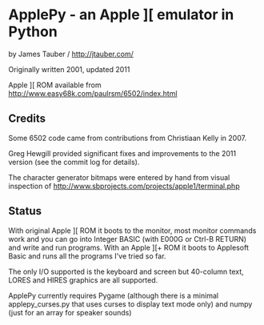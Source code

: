 ApplePy - an Apple ][ emulator in Python
========================================

by James Tauber / http://jtauber.com/

Originally written 2001, updated 2011

Apple ][ ROM available from http://www.easy68k.com/paulrsm/6502/index.html


Credits
-------

Some 6502 code came from contributions from Christiaan Kelly in 2007.

Greg Hewgill provided significant fixes and improvements to the 2011 version
(see the commit log for details).

The character generator bitmaps were entered by hand from visual inspection
of http://www.sbprojects.com/projects/apple1/terminal.php


Status
------

With original Apple ][ ROM it boots to the monitor, most monitor commands
work and you can go into Integer BASIC (with E000G or Ctrl-B RETURN) and
write and run programs. With an Apple ][+ ROM it boots to Applesoft Basic and
runs all the programs I've tried so far.

The only I/O supported is the keyboard and screen but 40-column text, LORES
and HIRES graphics are all supported.

ApplePy currently requires Pygame (although there is a minimal applepy_curses.py
that uses curses to display text mode only) and numpy (just for an array for
speaker sounds)
